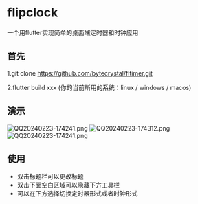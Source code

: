 # flipclock

一个用flutter实现简单的桌面端定时器和时钟应用

## 首先
1.git clone https://github.com/bytecrystal/fltimer.git

2.flutter build xxx (你的当前所用的系统：linux / windows / macos)

## 演示
![QQ20240223-174241.png](https://img2.imgtp.com/2024/02/23/CATz2BDe.png)
![QQ20240223-174312.png](https://img2.imgtp.com/2024/02/23/37WmZo6L.png)
![QQ20240223-174241.png](https://img2.imgtp.com/2024/02/23/CATz2BDe.png)

## 使用
- 双击标题栏可以更改标题
- 双击下面空白区域可以隐藏下方工具栏
- 可以在下方选择切换定时器形式或者时钟形式

